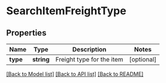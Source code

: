 # SearchItemFreightType

## Properties
Name | Type | Description | Notes
------------ | ------------- | ------------- | -------------
**type** | **string** | Freight type for the item | [optional] 

[[Back to Model list]](../README.md#documentation-for-models) [[Back to API list]](../README.md#documentation-for-api-endpoints) [[Back to README]](../README.md)


